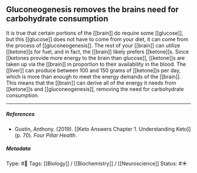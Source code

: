 ## Gluconeogenesis removes the brains need for carbohydrate consumption  # 

It is true that certain portions of the [[brain]] do require some [[glucose]], but this [[glucose]] does not have to come from your diet, it can come from the process of [[gluconeogenesis]]. The rest of your [[brain]] can utilize [[ketone]]s for fuel, and in fact, the [[brain]] likely prefers [[ketone]]s. Since [[ketones provide more energy to the brain than glucose]], [[ketone]]s are taken up via the [[brain]] in proportion to their availability in the blood. The [[liver]] can produce between 100 and 150 grams of [[ketone]]s per day, which is more than enough to meet the energy demands of the [[brain]]. This means that the [[brain]] can derive all of the energy it needs from [[ketone]]s and [[gluconeogenesis]], removing the need for carbohydrate consumption. 

___

##### References

- Gustin, Anthony. (2019). [[Keto Answers Chapter 1. Understanding Keto]] (p. 70). _Four Pillar Health_.

##### Metadata

Type: #🔴 
Tags: [[Biology]] / [[Biochemistry]] / [[Neuroscience]] 
Status: #☀️ 